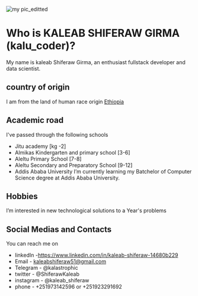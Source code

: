 ![my pic_editted](https://user-images.githubusercontent.com/100060562/195410201-954557e4-fc47-40c9-8381-144603c0f86a.jpg)
# Who is KALEAB SHIFERAW GIRMA (kalu_coder)?

   My name is kaleab Shiferaw Girma, an enthusiast fullstack developer and data scientist.
## country of origin
   I am from the land of human race origin [Ethiopia](https://en.wikipedia.org/wiki/Ethiopia)
## Academic road
I've passed through the following schools
   - Jitu academy [kg -2]
   - Almikas Kindergarten and primary school [3-6]
   - Aleltu Primary School [7-8]
   - Aleltu Secondary and Preparatory School [9-12]
   - Addis Ababa University 
 I’m currently learning my Batchelor of Computer Science degree at Addis Ababa University. 
## Hobbies

I’m interested in new technological solutions to a Year's problems

## Social Medias and Contacts
You can reach me on 
- linkedIn -https://www.linkedin.com/in/kaleab-shiferaw-14680b229
- Email - kaleabshiferaw51@gmail.com
- Telegram - @kalastrophic
- twitter - @ShiferawKaleab
- instagram - @kaleab_shiferaw
- phone - +251973142596 or +251923291692  
